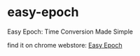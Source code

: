 # easy-epoch
Easy Epoch: Time Conversion Made Simple

find it on chrome webstore: [Easy Epoch](https://chromewebstore.google.com/detail/easy-epoch/gbpefheldpplnkopmkajiojcomcmpngj)
